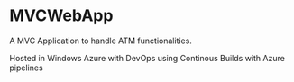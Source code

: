 <h1>MVCWebApp</h2>
<p>A MVC Application to handle ATM functionalities.</p>
<p>Hosted in Windows Azure with DevOps using Continous Builds with Azure pipelines</p>
